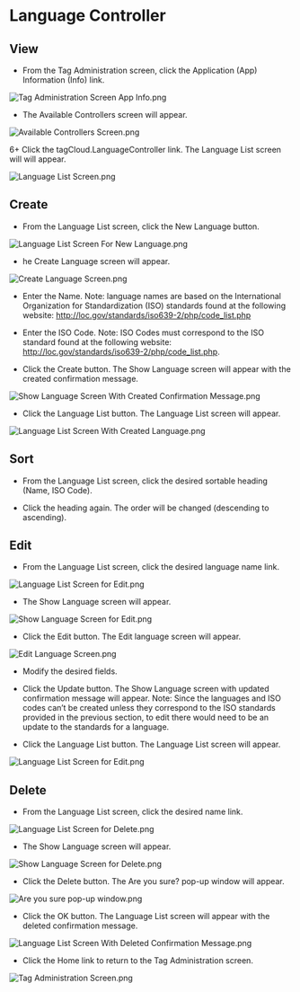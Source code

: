 # Language Controller

## View

+ From the Tag Administration screen, click the Application (App) Information (Info) link.

![Tag Administration Screen App Info.png](images/Tag_Administration_Screen_App_Info.png) 

+ The Available Controllers screen will appear.

![Available Controllers Screen.png](images/Available_Controllers_Screen.png)
 
6+ Click the tagCloud.LanguageController link.  The Language List screen will 
will appear.

![Language List Screen.png](images/Language_List_Screen.png)

## Create

+ From the Language List screen, click the New Language button.  

![Language List Screen For New Language.png](images/Language_List_Screen_For_New_Language.png) 

+ he Create Language screen will appear.
 
![Create Language Screen.png](images/Create_Language_Screen.png)

+ Enter the Name.  Note: language names are based on the International Organization for Standardization (ISO) standards found at the following website: http://loc.gov/standards/iso639-2/php/code_list.php

+ Enter the ISO Code.  Note: ISO Codes must correspond to the ISO standard found at the following website: http://loc.gov/standards/iso639-2/php/code_list.php.

+ Click the Create button.  The Show Language screen will appear with the created confirmation message.
 
![Show Language Screen With Created Confirmation Message.png](images/Show_Language_Screen_With_Created_Confirmation_Message.png)

+ Click the Language List button.  The Language List screen will appear.

![Language List Screen With Created Language.png](images/Language_List_Screen_With_Created_Language.png)
 
## Sort

+ From the Language List screen, click the desired sortable heading (Name, ISO Code).

+ Click the heading again.  The order will be changed (descending to ascending).

## Edit

+ From the Language List screen, click the desired language name link.

![Language List Screen for Edit.png](images/Language_List_Screen_for_Edit.png) 

+ The Show Language screen will appear.

![Show Language Screen for Edit.png](images/Show_Language_Screen_for_Edit.png) 

+ Click the Edit button.  The Edit language screen will appear.
 
![Edit Language Screen.png](images/Edit_Language_Screen.png)

+ Modify the desired fields.

+ Click the Update button.  The Show Language screen with updated confirmation message will appear.  Note: Since the languages and ISO codes can’t be created unless they correspond to the ISO standards provided in the previous section, to edit there would need to be an update to the standards for a language.

+ Click the Language List button.  The Language List screen will appear.

![Language List Screen for Edit.png](images/Language_List_Screen_for_Edit.png) 

## Delete

+ From the Language List screen, click the desired name link.

![Language List Screen for Delete.png](images/Language_List_Screen_for_Delete.png)
  
+ The Show Language screen will appear.

![Show Language Screen for Delete.png](images/Show_Language_Screen_for_Delete.png) 

+ Click the Delete button.  The Are you sure? pop-up window will appear.
 
![Are you sure pop-up window.png](images/Are_you_sure_pop-up_window.png)

+ Click the OK button.  The Language List screen will appear with the deleted confirmation message.

![Language List Screen With Deleted Confirmation Message.png](images/Language_List_Screen_With_Deleted_Confirmation_Message.png) 

+ Click the Home link to return to the Tag Administration screen.  

![Tag Administration Screen.png](images/Tag_Administration_Screen.png)